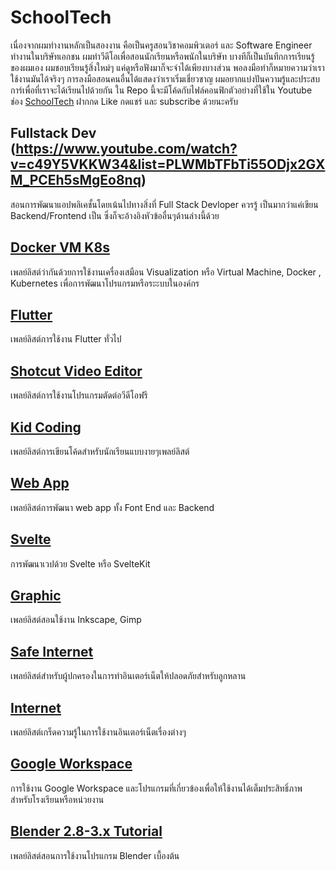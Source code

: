 # SchoolTech
เนื่องจากผมทำงานหลักเป็นสองงาน คือเป็นครูสอนวิชาคอมพิวเตอร์ และ Software Engineer ทำงานในบริษัทเอกชน ผมทำวีดีโอเพื่อสอนนักเรียนหรือพนักในบริษัท บางทีก็เป็นบันทึกการเรียนรู้ของผมเอง ผมชอบเรียนรู้สิ่งใหม่ๆ แค่ดูหรือฟังมาก็จะจำได้เพียงบางส่วน พอลงมือทำก็หมายความว่าเราใช้งานมันได้จริงๆ การลงมือสอนคนอื่นได้แสดงว่าเราเริ่มเชี่ยวชาญ ผมอยากแบ่งปันความรู้และประสบการ์เพื่อที่เราจะได้เรียนไปด้วยกัน ใน Repo นี้จะมีโค้ดกับไฟล์คอนฟิกตัวอย่างที่ใช้ใน Youtube ช่อง [SchoolTech](https://www.youtube.com/channel/UC4Lawkh4KMANb1JdSi6F90A) ฝากกด Like กดแชร์ และ subscribe ด้วยนะครับ

## Fullstack Dev (https://www.youtube.com/watch?v=c49Y5VKKW34&list=PLWMbTFbTi55ODjx2GXM_PCEh5sMgEo8nq)

สอนการพัฒนาแอปพลิเคชั้นโดยเน้นไปทางสิ่งที่ Full Stack Devloper ควรรู้ เป็นมากว่าแค่เขียน Backend/Frontend เป็น ซึ่งก็จะอ้างอิงหัวข้ออื่นๆด้านล่างนี้ด้วย

## [Docker VM K8s](https://github.com/schooltechx/youtube/tree/main/Docker%20VM%20K8s)

เพลย์ลิสต์ว่ากันด้วยการใช้งานเครื่องเสมือน Visualization หรือ Virtual Machine,  Docker , Kubernetes เพื่อการพัฒนาโปรแกรมหรือระะบบในองค์กร

## [Flutter](https://www.youtube.com/watch?v=wFedUqgfcCs&list=PLWMbTFbTi55O26BxgYCDZS9Vbvyw_eYKf)

เพลย์ลิสต์การใช้งาน Flutter ทั่วไป

## [Shotcut Video Editor](https://www.youtube.com/watch?v=NPAZc4S9Low&list=PLWMbTFbTi55O_eRRrYns7UWCX6W65CTST)

เพลย์ลิสต์การใช้งานโปรแกรมตัดต่อวีดีโอฟรี

## [Kid Coding](https://www.youtube.com/watch?v=4CpTCmHZyvw&list=PLWMbTFbTi55OgahSw6T78TTWClgXWpDy9)

เพลย์ลิสต์การเขียนโค้ดสำหรับนักเรียนแบบงายๆเพลย์ลิสต์

## [Web App](https://www.youtube.com/watch?v=HrbQMxZ2Ucs&list=PLWMbTFbTi55O1IM6IZnG88vVaXg5RfXhz)

เพลย์ลิสต์การพัฒนา web app ทั้ง Font End และ Backend

## [Svelte](https://www.youtube.com/watch?v=XTTr642ES8U&list=PLWMbTFbTi55ODDrafKItIGpJZl8r3XpyT)

การพัฒนาเวปด้วย Svelte หรือ SvelteKit

## [Graphic](https://www.youtube.com/watch?v=znj4VxLCv4I&list=PLWMbTFbTi55OffOBaXv2e_E6bwTaJf1qW)

เพลย์ลิสต์สอนใช้งาน Inkscape, Gimp

## [Safe Internet](https://www.youtube.com/watch?v=cX2gdxGnwUU&list=PLWMbTFbTi55OkLrxIkNzd7zT7ohE3BJPt)

เพลย์ลิสต์สำหรับผู้ปกครองในการทำอินเตอร์เน็ตให้ปลอดภัยสำหรับลูกหลาน

## [Internet](https://www.youtube.com/watch?v=F5IuhLEb0t0&list=PLWMbTFbTi55MOrm0bqg8Bwd1grCUiIY6g)

เพลย์ลิสต์เกร็ดความรู้ในการใช้งานอินเตอร์เน็ตเรื่องต่างๆ

## [Google Workspace](https://www.youtube.com/watch?v=cXAnaT4u-2M&list=PLWMbTFbTi55P_FID-cAO3Boas5PAYli8k)

การใช้งาน Google Workspace และโปรแกรมที่เกี่ยวข้องเพื่อให้ใช้งานได้เต็มประสิทธิ์ภาพ สำหรับโรงเรียนหรือหน่วยงาน

## [Blender 2.8-3.x Tutorial](https://www.youtube.com/watch?v=kqykWk1otRQ&list=PLWMbTFbTi55OokUh9KqL9VRbVRAH0yT1A)

เพลย์ลิสต์สอนการใช้งานโปรแกรม Blender เบื้องต้น
